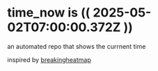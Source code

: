 # time_now is (( 2025-05-02T07:00:00.372Z ))

an automated repo that shows the currnent time

inspired by [breakingheatmap](https://github.com/breakingheatmap/breakingheatmap)